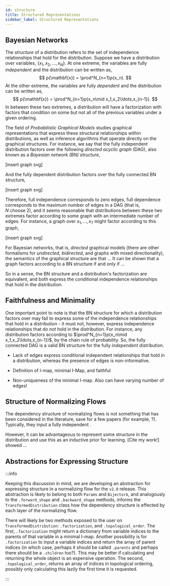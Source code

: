 ```yaml
---
id: structure
title: Structured Representations
sidebar_label: Structured Representations
---
```


## Bayesian Networks
The *structure* of a distribution refers to the set of independence relationships that hold for the distribution. Suppose we have a distribution over variables, $\{x_1,x_2,\ldots,x_N\}$. At one extreme, the variables are fully *independent* and the distribution can be written as,
$$
p(\mathbf{x}) = \prod^N_{n=1}p(x_n).
$$
At the other extreme, the variables are fully *dependent* and the distribution can be written as,
$$
p(\mathbf{x}) = \prod^N_{n=1}p(x_n\mid x_1,x_2\ldots,x_{n-1}).
$$
In between these two extremes, a distribution will have a factorization with factors that condition on some but not all of the previous variables under a given ordering.

The field of *Probabilistic Graphical Models* studies graphical representations that express these structural relationships within distributions, as well as inference algorithms that operate directly on the graphical structures. For instance, we say that the fully independent distribution factors over the following *directed acyclic graph* (DAG), also known as a *Bayesian network (BN) structure*,

[insert graph svg]

And the fully dependent distribution factors over the fully connected BN structure,

[insert graph svg]

Therefore, full independence corresponds to zero edges, full dependence corresponds to the maximum number of edges in a DAG (that is, $N\ \text{choose}\ 2$), and it seems reasonable that distributions between these two extremes factor according to some graph with an intermediate number of edges. For instance, a graph over $x_1,\ldots,x_7$ might factor according to this graph,

[insert graph svg]

For Bayesian networks, that is, *directed* graphical models (there are other formalisms for *undirected*, *bidirected*, and graphs with mixed directionality), the semantics of the graphical structure are that ... It can be shown that a graph factors according to a BN structure if and only if ...

So in a sense, the BN structure and a distribution's factorization are equivalent, and both express the conditional independence relationships that hold in the distribution.

## Faithfulness and Minimality
One important point to note is that the BN structure for which a distribution factors over may fail to express some of the independence relationships that hold in a distribution - it must not, however, express independence relationships that *do not* hold in the distribution. For instance, any distribution factors according to $\prod^N_{n=1}p(x_n\mid x_1,x_2\ldots,x_{n-1})$, by the chain rule of probability. So, the fully connected DAG is a valid BN structure for the fully *independent* distribution.

* Lack of edges express conditional independent relationships that hold in a distribution, whereas the presence of edges is non-informative.

* Definition of I-map, minimal I-Map, and faithful

* Non-uniqueness of the minimal I-map. Also can have varying number of edges!

## Structure of Normalizing Flows
The dependency structure of normalizing flows is not something that has been considered in the literature, save for a few papers (for example, ?). Typically, they input a fully independent .

However, it can be advantageous to represent some structure in the distribution and use this as an inductive prior for learning. [Cite my work!] showed ...

## Abstractions for Expressing Structure

:::info 

Keeping this discussion in mind, we are developing an abstraction for expressing structure in a normalizing flow for the `v2.0` release. This abstraction is likely to belong to both `Params` and `Bijector`s, and analogously to the `.forward_shape` and `.backward_shape` methods, informs the `TransformedDistribution` class how the dependency structure is effected by each layer of the normalizing flow.

There will likely be two methods exposed to the user on `TransformedDistribution`: `.factorization`, and `.topological_order`. The first, `.factorization` might return a dictionary from variable indices to the parents of that variable in a minimal I-map. Another possibility is for `.factorization` to input a variable indices and return the array of parent indices (in which case, perhaps it should be called `.parents` and perhaps there should be a `.children` too?). This may be better if calculating and returning the whole object is an expensive operation. The second, `.topological_order`, returns an array of indices in topological ordering, possibly only calculating this lazily the first time it is requested.

:::
